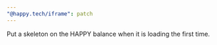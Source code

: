 ```yaml
---
"@happy.tech/iframe": patch
---
```


Put a skeleton on the HAPPY balance when it is loading the first time.
